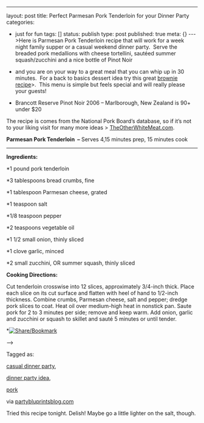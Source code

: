---
layout: post
title: Perfect Parmesan Pork Tenderloin for your Dinner Party
categories: 
- just for fun
tags: []
status: publish
type: post
published: true
meta: {}
--->Here is Parmesan Pork Tenderloin recipe that will work for a week night family supper or a casual weekend dinner party.  Serve the breaded pork medallions with cheese tortellini, sautéed summer squash/zucchini and a nice bottle of Pinot Noir
* and you are on your way to a great meal that you can whip up in 30 minutes.  For a back to basics dessert idea try this great
[brownie recipe](http://www.partybluprintsblog.com/the-menu/dessert/the-brownie-is-1-for-back-to-basics-entertaining)>.  This menu is simple but feels special and will really please your guests!

* Brancott Reserve Pinot Noir 2006 – Marlborough, New Zealand is 90+ under $20

The recipe is comes from the National Pork Board’s database, so if it’s not to your liking visit for many more ideas > 
[TheOtherWhiteMeat.com](http://www.theotherwhitemeat.com/Recipes.aspx).

**Parmesan Pork Tenderloin  –**
Serves 4,15 minutes prep, 15 minutes cook


****

**Ingredients:**

*1 pound pork tenderloin


*3 tablespoons bread crumbs, fine


*1 tablespoon Parmesan cheese, grated


*1 teaspoon salt


*1/8 teaspoon pepper


*2 teaspoons vegetable oil


*1 1/2 small onion, thinly sliced


*1 clove garlic, minced


*2 small zucchini, OR summer squash, thinly sliced

**Cooking Directions:**

Cut tenderloin crosswise into 12 slices, approximately 3/4-inch thick. Place each slice on its cut surface and flatten with heel of hand to 1/2-inch thickness. Combine crumbs, Parmesan cheese, salt and pepper; dredge pork slices to coat. Heat oil over medium-high heat in nonstick pan. Saute pork for 2 to 3 minutes per side; remove and keep warm. Add onion, garlic and zucchini or squash to skillet and sauté 5 minutes or until tender.


*[![Share/Bookmark](http://www.partybluprintsblog.com/wp-content/plugins/add-to-any/share_save_171_16.png)](http://www.addtoany.com/share_save?linkurl=http%3A%2F%2Fwww.partybluprintsblog.com%2Fthe-menu%2Fmain%2Fperfect-parmesan-pork-for-your-dinner-party&linkname=Perfect%20Parmesan%20Pork%20For%20Your%20Dinner%20Party%21)
			
 -->
					
Tagged as:
						
[casual dinner party](http://www.partybluprintsblog.com/tag/casual-dinner-party), 
						
[dinner party idea](http://www.partybluprintsblog.com/tag/dinner-party-idea), 
						
[pork](http://www.partybluprintsblog.com/tag/pork)


via 
[partybluprintsblog.com](http://www.partybluprintsblog.com/the-menu/main/perfect-parmesan-pork-for-your-dinner-party)
    
Tried this recipe tonight.  Delish!  Maybe go a little lighter on the salt, though.
